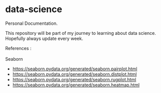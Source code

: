 # data-science
Personal Documentation. 

This repository will be part of my journey to learning about data science. 
Hopefully always update every week.

References : <br />
<br />
Seaborn
- https://seaborn.pydata.org/generated/seaborn.pairplot.html
- https://seaborn.pydata.org/generated/seaborn.distplot.html
- https://seaborn.pydata.org/generated/seaborn.rugplot.html
- https://seaborn.pydata.org/generated/seaborn.heatmap.html 
